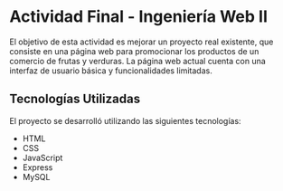 # Actividad Final - Ingeniería Web II

El objetivo de esta actividad es mejorar un proyecto real existente, que consiste en una página web para promocionar los productos de un comercio de frutas y verduras. La página web actual cuenta con una interfaz de usuario básica y funcionalidades limitadas.


## Tecnologías Utilizadas

El proyecto se desarrolló utilizando las siguientes tecnologías:

- HTML
- CSS
- JavaScript
- Express
- MySQL
